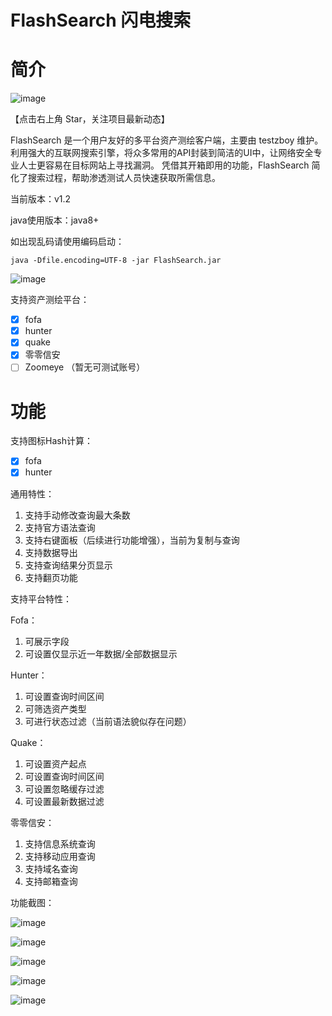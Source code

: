 # FlashSearch 闪电搜索

# 简介

![image](https://github.com/user-attachments/assets/5e816d9f-96f8-44bb-9cee-2f1c6b44e8a6)

【点击右上角 Star，关注项目最新动态】

FlashSearch 是一个用户友好的多平台资产测绘客户端，主要由 testzboy 维护。 利用强大的互联网搜索引擎，将众多常用的API封装到简洁的UI中，让网络安全专业人士更容易在目标网站上寻找漏洞。 凭借其开箱即用的功能，FlashSearch 简化了搜索过程，帮助渗透测试人员快速获取所需信息。

当前版本：v1.2

java使用版本：java8+

如出现乱码请使用编码启动：
```
java -Dfile.encoding=UTF-8 -jar FlashSearch.jar
```

![image](https://github.com/user-attachments/assets/f92700cf-6790-411c-b046-138fb0094d35)

支持资产测绘平台：

- [x] fofa
- [x] hunter
- [x] quake
- [x] 零零信安
- [ ] Zoomeye （暂无可测试账号）

# 功能

支持图标Hash计算：

- [x] fofa
- [x] hunter

通用特性：

1. 支持手动修改查询最大条数
2. 支持官方语法查询
3. 支持右键面板（后续进行功能增强），当前为复制与查询
4. 支持数据导出
5. 支持查询结果分页显示
6. 支持翻页功能

支持平台特性：

Fofa：
1. 可展示字段
2. 可设置仅显示近一年数据/全部数据显示

Hunter：
1. 可设置查询时间区间
2. 可筛选资产类型
3. 可进行状态过滤（当前语法貌似存在问题）

Quake：
1. 可设置资产起点
2. 可设置查询时间区间
3. 可设置忽略缓存过滤
4. 可设置最新数据过滤

零零信安：
1. 支持信息系统查询
2. 支持移动应用查询
3. 支持域名查询
4. 支持邮箱查询

功能截图：

![image](https://github.com/user-attachments/assets/a05bac30-919c-4ed8-a2e5-12004d28f18d)

![image](https://github.com/user-attachments/assets/d623662f-7a4a-4f71-b964-b5ad38c00a86)

![image](https://github.com/user-attachments/assets/5c454cff-d4d3-4840-81e6-aa6861b68014)

![image](https://github.com/user-attachments/assets/ba00f6a2-e2e3-4531-93b3-6ee61cefec15)

![image](https://github.com/user-attachments/assets/ee11faa7-25c6-453c-96e1-8fc627abab16)




